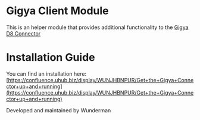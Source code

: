 # Gigya Client Module

This is an helper module that provides additional functionality to the [Gigya D8 Connector](https://developers.gigya.com/display/GD/Drupal+8)

# Installation Guide

You can find an installation here:
[https://confluence.uhub.biz/display/WUNJHBNPUR/Get+the+Gigya+Connector+up+and+running](https://confluence.uhub.biz/display/WUNJHBNPUR/Get+the+Gigya+Connector+up+and+running)

Developed and maintained by Wunderman 


